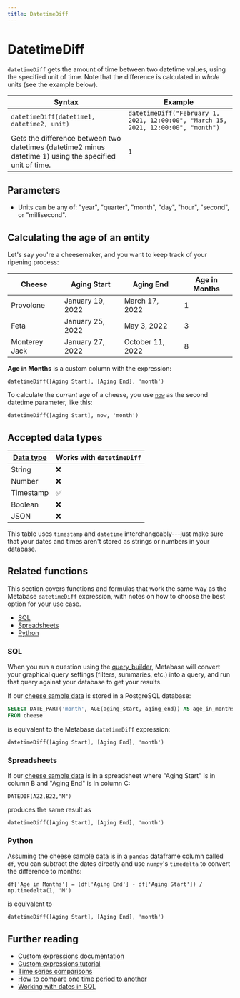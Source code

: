 ```yaml
---
title: DatetimeDiff
---
```


# DatetimeDiff

`datetimeDiff` gets the amount of time between two datetime values, using the specified unit of time. Note that the difference is calculated in _whole_ units (see the example below).

| Syntax                                                                                                    | Example                                                                           |
|-----------------------------------------------------------------------------------------------------------|-----------------------------------------------------------------------------------|
| `datetimeDiff(datetime1, datetime2, unit)`                                                                | `datetimeDiff("February 1, 2021, 12:00:00", "March 15, 2021, 12:00:00", "month")` |
| Gets the difference between two datetimes (datetime2 minus datetime 1) using the specified unit of time.  | `1`                                                                               |

## Parameters

- Units can be any of: "year", "quarter", "month", "day", "hour", "second", or "millisecond".

## Calculating the age of an entity

Let's say you're a cheesemaker, and you want to keep track of your ripening process:

| Cheese            | Aging Start      | Aging End        |  Age in Months   |
|-------------------|------------------|------------------|------------------|
| Provolone         | January 19, 2022 | March 17, 2022   | 1                |
| Feta              | January 25, 2022 | May 3, 2022      | 3                |
| Monterey Jack     | January 27, 2022 | October 11, 2022 | 8                |

**Age in Months** is a custom column with the expression:

```
datetimeDiff([Aging Start], [Aging End], 'month')
```

To calculate the _current_ age of a cheese, you use [`now`](../expressions/now.md) as the second datetime parameter, like this:

```
datetimeDiff([Aging Start], now, 'month')
```

## Accepted data types

| [Data type](https://www.metabase.com/learn/databases/data-types-overview#examples-of-data-types) | Works with `datetimeDiff`  |
| ----------------------- | -------------------- |
| String                  | ❌                   |
| Number                  | ❌                   |
| Timestamp               | ✅                   |
| Boolean                 | ❌                   |
| JSON                    | ❌                   |

This table uses `timestamp` and `datetime` interchangeably---just make sure that your dates and times aren't stored as strings or numbers in your database.

## Related functions

This section covers functions and formulas that work the same way as the Metabase `datetimeDiff` expression, with notes on how to choose the best option for your use case.

- [SQL](#sql)
- [Spreadsheets](#spreadsheets)
- [Python](#python)

### SQL

When you run a question using the [query_builder](https://www.metabase.com/glossary/query_builder), Metabase will convert your graphical query settings (filters, summaries, etc.) into a query, and run that query against your database to get your results.

If our [cheese sample data](#calculating-an-end-date) is stored in a PostgreSQL database:

```sql
SELECT DATE_PART('month', AGE(aging_start, aging_end)) AS age_in_months
FROM cheese
```

is equivalent to the Metabase `datetimeDiff` expression:

```
datetimeDiff([Aging Start], [Aging End], 'month')
```

### Spreadsheets

If our [cheese sample data](#calculating-the-age-of-an-entity) is in a spreadsheet where "Aging Start" is in column B and "Aging End" is in column C:

```
DATEDIF(A22,B22,"M")
```

produces the same result as

```
datetimeDiff([Aging Start], [Aging End], 'month')
```

### Python

Assuming the [cheese sample data](#calculating-the-age-of-an-entity) is in a `pandas` dataframe column called `df`, you can subtract the dates directly and use `numpy`'s `timedelta` to convert the difference to months:

```
df['Age in Months'] = (df['Aging End'] - df['Aging Start']) / np.timedelta(1, 'M')
```

is equivalent to

```
datetimeDiff([Aging Start], [Aging End], 'month')
```

## Further reading

- [Custom expressions documentation](../expressions.md)
- [Custom expressions tutorial](https://www.metabase.com/learn/questions/custom-expressions)
- [Time series comparisons](https://www.metabase.com/learn/questions/time-series-comparisons)
- [How to compare one time period to another](https://www.metabase.com/learn/dashboards/compare-times)
- [Working with dates in SQL](https://www.metabase.com/learn/sql-questions/dates-in-sql)
